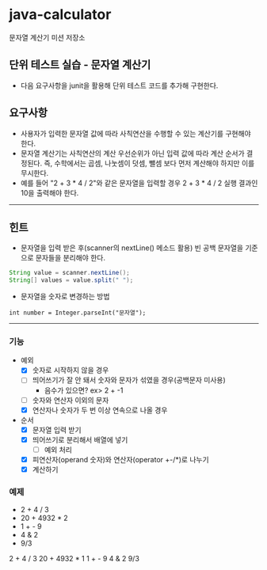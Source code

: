 # java-calculator
문자열 계산기 미션 저장소

## 단위 테스트 실습 - 문자열 계산기
- 다음 요구사항을 junit을 활용해 단위 테스트 코드를 추가해 구현한다.
## 요구사항
- 사용자가 입력한 문자열 값에 따라 사칙연산을 수행할 수 있는 계산기를 구현해야 한다.
- 문자열 계산기는 사칙연산의 계산 우선순위가 아닌 입력 값에 따라 계산 순서가 결정된다. 즉, 수학에서는 곱셈, 나눗셈이 덧셈, 뺄셈 보다 먼저 계산해야 하지만 이를 무시한다.
- 예를 들어 "2 + 3 * 4 / 2"와 같은 문자열을 입력할 경우 2 + 3 * 4 / 2 실행 결과인 10을 출력해야 한다.

---

## 힌트
- 문자열을 입력 받은 후(scanner의 nextLine() 메소드 활용) 빈 공백 문자열을 기준으로 문자들을 분리해야 한다.
```java
String value = scanner.nextLine();
String[] values = value.split(" ");
```
- 문자열을 숫자로 변경하는 방법

`int number = Integer.parseInt("문자열");`

---

### 기능
- 예외
  - [x] 숫자로 시작하지 않을 경우
  - [ ] 띄어쓰기가 잘 안 돼서 숫자와 문자가 섞였을 경우(공백문자 미사용)
    - 음수가 있으면? ex> 2 + -1
  - [ ] 숫자와 연산자 이외의 문자
  - [x] 연산자나 숫자가 두 번 이상 연속으로 나올 경우
- 순서
  - [x] 문자열 입력 받기
  - [x] 띄어쓰기로 분리해서 배열에 넣기
    - [ ] 예외 처리
  - [x] 피연산자(operand 숫자)와 연산자(operator +-/*)로 나누기
  - [x] 계산하기
  
### 예제

- 2 + 4 / 3
- 20 + 4932 * 2
- 1 + - 9
- 4 & 2
- 9/3

2 + 4 / 3 20 + 4932 * 1 1 + - 9 4 & 2 9/3
